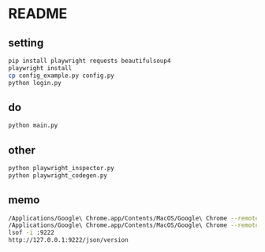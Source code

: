 # README

## setting 

```bash
pip install playwright requests beautifulsoup4
playwright install
cp config_example.py config.py 
python login.py
```

## do

```bash
python main.py
```

## other

```bash
python playwright_inspector.py
python playwright_codegen.py
```

## memo

```bash
/Applications/Google\ Chrome.app/Contents/MacOS/Google\ Chrome --remote-debugging-port=9222 --no-first-run
/Applications/Google\ Chrome.app/Contents/MacOS/Google\ Chrome --remote-debugging-port=9222 --no-first-run --user-data-dir="$HOME/Library/Application Support/Google/Chrome"
lsof -i :9222
http://127.0.0.1:9222/json/version
```
